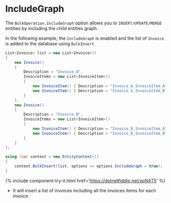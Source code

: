 # IncludeGraph

The `BulkOperation.IncludeGraph` option allows you to `INSERT/UPDATE/MERGE` entities by including the child entities graph. 

In the following example, the `IncludeGraph` is enabled and the list of `Invoice` is added to the database using `BulkInsert`.

```csharp
List<Invoice> list = new List<Invoice>()
{
    new Invoice()
    {
        Description = "Invoice_A",
        InvoiceItems = new List<InvoiceItem>()
        {
            new InvoiceItem() { Description = "Invoice_A_InvoiceItem_A" } ,
            new InvoiceItem() { Description = "Invoice_A_InvoiceItem_B" }
        }
    },
    new Invoice()
    {
        Description = "Invoice_B",
        InvoiceItems = new List<InvoiceItem>()
        {
            new InvoiceItem() { Description = "Invoice_B_InvoiceItem_A" } ,
            new InvoiceItem() { Description = "Invoice_B_InvoiceItem_B" }
        }
    }
};

using (var context = new EntityContext())
{
    context.BulkInsert(list, options => options.IncludeGraph = true);
}

```
{% include component-try-it.html href='https://dotnetfiddle.net/spN4T5' %}

 - It will insert a list of invoices including all the invoices items for each invoice.

